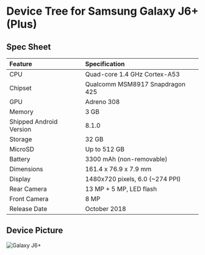 # Device Tree for Samsung Galaxy J6+ (Plus)

## Spec Sheet

| Feature                 | Specification			|
| :---------------------- | :---------------------------------- |
| CPU                     | Quad-core 1.4 GHz Cortex-A53	|
| Chipset                 | Qualcomm MSM8917 Snapdragon 425	|
| GPU                     | Adreno 308				|
| Memory                  | 3 GB				|
| Shipped Android Version | 8.1.0				|
| Storage                 | 32 GB				|
| MicroSD                 | Up to 512 GB			|
| Battery                 | 3300 mAh (non-removable)		|
| Dimensions              | 161.4 x 76.9 x 7.9 mm		|
| Display                 | 1480x720 pixels, 6.0 (~274 PPI)	|
| Rear Camera             | 13 MP + 5 MP, LED flash		|
| Front Camera            | 8 MP				|
| Release Date            | October 2018			|

## Device Picture

![Galaxy J6+](https://www.pianetacellulare.it/Modelli/immagini/samsung_galaxy_j6_plus_big.jpg "Galaxy J6+")
